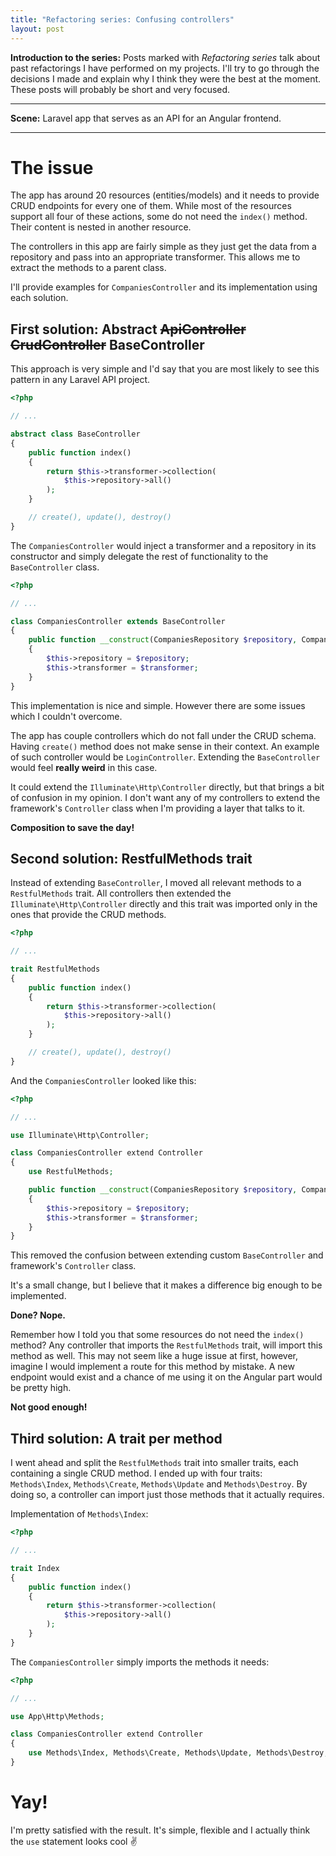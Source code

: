 ```yaml
---
title: "Refactoring series: Confusing controllers"
layout: post
---
```


**Introduction to the series:** Posts marked with _Refactoring series_ talk about past refactorings I have performed on my projects. I'll try to go through the decisions I made and explain why I think they were the best at the moment. These posts will probably be short and very focused.

---

**Scene:** Laravel app that serves as an API for an Angular frontend.

---

# The issue
The app has around 20 resources (entities/models) and it needs to provide CRUD endpoints for every one of them. While most of the resources support all four of these actions, some do not need the `index()` method. Their content is nested in another resource.

The controllers in this app are fairly simple as they just get the data from a repository and pass into an appropriate transformer. This allows me to extract the methods to a parent class.

I'll provide examples for `CompaniesController` and its implementation using each solution.

## First solution: Abstract ~~ApiController~~ ~~CrudController~~ BaseController

This approach is very simple and I'd say that you are most likely to see this pattern in any Laravel API project.


```php
<?php

// ...

abstract class BaseController
{
    public function index()
    {
        return $this->transformer->collection(
            $this->repository->all()
        );
    }

    // create(), update(), destroy()
}
```

The `CompaniesController` would inject a transformer and a repository in its constructor and simply delegate the rest of functionality to the `BaseController` class.

```php
<?php

// ...

class CompaniesController extends BaseController
{
    public function __construct(CompaniesRepository $repository, CompaniesTransformer $transformer)
    {
        $this->repository = $repository;
        $this->transformer = $transformer;
    }
}
```

This implementation is nice and simple. However there are some issues which I couldn't overcome.

The app has couple controllers which do not fall under the CRUD schema. Having `create()` method does not make sense in their context. An example of such controller would be `LoginController`. Extending the `BaseController` would feel **really weird** in this case.

It could extend the `Illuminate\Http\Controller` directly, but that brings a bit of confusion in my opinion. I don't want any of my controllers to extend the framework's `Controller` class when I'm providing a layer that talks to it.

**Composition to save the day!**

## Second solution: RestfulMethods trait

Instead of extending `BaseController`, I moved all relevant methods to a `RestfulMethods` trait. All controllers then extended the `Illuminate\Http\Controller` directly and this trait was imported only in the ones that provide the CRUD methods.

```php
<?php

// ...

trait RestfulMethods
{
    public function index()
    {
        return $this->transformer->collection(
            $this->repository->all()
        );
    }

    // create(), update(), destroy()
}
```

And the `CompaniesController` looked like this:

```php
<?php

// ...

use Illuminate\Http\Controller;

class CompaniesController extend Controller
{
    use RestfulMethods;

    public function __construct(CompaniesRepository $repository, CompaniesTransformer $transformer)
    {
        $this->repository = $repository;
        $this->transformer = $transformer;
    }
}
```

This removed the confusion between extending custom `BaseController` and framework's `Controller` class.

It's a small change, but I believe that it makes a difference big enough to be implemented.

**Done? Nope.**

Remember how I told you that some resources do not need the `index()` method? Any controller that imports the `RestfulMethods` trait, will import this method as well. This may not seem like a huge issue at first, however, imagine I would implement a route for this method by mistake. A new endpoint would exist and a chance of me using it on the Angular part would be pretty high.

**Not good enough!**

## Third solution: A trait per method

I went ahead and split the `RestfulMethods` trait into smaller traits, each containing a single CRUD method. I ended up with four traits: `Methods\Index`, `Methods\Create`, `Methods\Update` and `Methods\Destroy`. By doing so, a controller can import just those methods that it actually requires.

Implementation of `Methods\Index`:

```php
<?php

// ...

trait Index
{
    public function index()
    {
        return $this->transformer->collection(
            $this->repository->all()
        );
    }
}
```

The `CompaniesController` simply imports the methods it needs:

```php
<?php

// ...

use App\Http\Methods;

class CompaniesController extend Controller
{
    use Methods\Index, Methods\Create, Methods\Update, Methods\Destroy;
}
```

# Yay!

I'm pretty satisfied with the result. It's simple, flexible and I actually think the `use` statement looks cool ✌️
